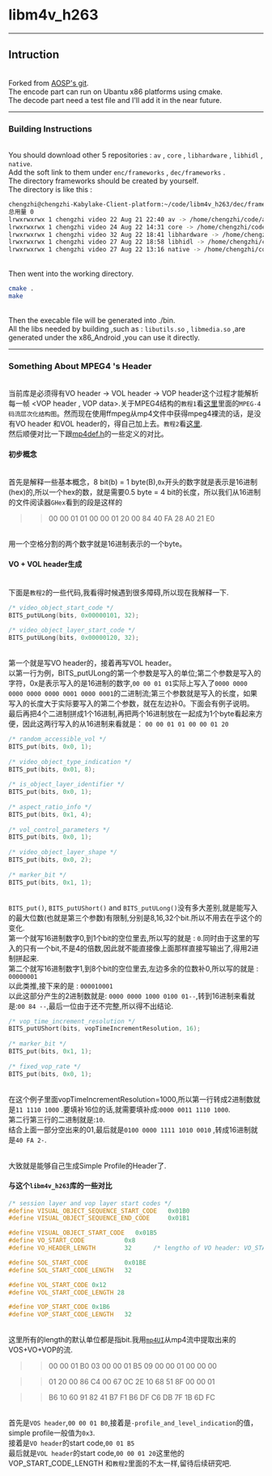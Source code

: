 # libm4v_h263
------

## Intruction
<br/>Forked from [AOSP's git](https://android.googlesource.com/platform/external/libavc).
<br/>The encode part can run on Ubantu x86 platforms using cmake.
<br/>The decode part need a test file and I'll add it in the near future.

------


### Building Instructions
<br/>You should download other 5 repositories : `av` , `core` , `libhardware` , `libhidl` , `native`.
<br/>Add the soft link to them under `enc/frameworks` , `dec/frameworks` .
<br/>The directory frameworks should be created by yourself.
<br/>The directory is like this :
```Bash
chengzhi@chengzhi-Kabylake-Client-platform:~/code/libm4v_h263/dec/frameworks$ ls -l
总用量 0
lrwxrwxrwx 1 chengzhi video 22 Aug 21 22:40 av -> /home/chengzhi/code/av
lrwxrwxrwx 1 chengzhi video 24 Aug 22 14:31 core -> /home/chengzhi/code/core
lrwxrwxrwx 1 chengzhi video 32 Aug 22 18:41 libhardware -> /home/chengzhi/code/libhardware/
lrwxrwxrwx 1 chengzhi video 27 Aug 22 18:58 libhidl -> /home/chengzhi/code/libhidl
lrwxrwxrwx 1 chengzhi video 27 Aug 22 13:16 native -> /home/chengzhi/code/native/
```
<br/>Then went into the working directory.
```Bash
cmake .
make
```
<br/>Then the execable file will be generated into  ./bin.
<br/>All the libs needed by building ,such as : `libutils.so` , `libmedia.so`  ,are generated under the x86_Android ,you can use it directly.

------
### Something About MPEG4 's Header
<br/>当前库是必须得有VO header -> VOL header -> VOP header这个过程才能解析每一帧 <VOP header , VOP data>.关于MPEG4结构的`教程1`看[这里](http://blog.sina.com.cn/s/blog_628bebe40101blly.html)里面的`MPEG-4码流层次化结构图`。然而现在使用ffmpeg从mp4文件中获得mpeg4裸流的话，是没有VO header 和VOL header的，得自己加上去。`教程2`看[这里](http://processors.wiki.ti.com/index.php/Extracting_MPEG-4_Elementary_Stream_from_MP4_Container).
<br/>然后顺便对比一下跟[mp4def.h](github.com/ChengzhiHuang/libm4v_h263/dec/src/mp4def.h)的一些定义的对比。

#### 初步概念
<br/>首先是解释一些基本概念，8 bit(b) = 1 byte(B),`0x`开头的数字就是表示是16进制(hex)的,所以一个hex的数，就是需要0.5 byte = 4 bit的长度，所以我们从16进制的文件阅读器`GHex`看到的段是这样的
>> 00 00 01 01 00 00 01 20 00 84 40 FA 28 A0 21 E0

<br/>用一个空格分割的两个数字就是16进制表示的一个byte。


#### VO + VOL header生成
<br/>下面是`教程2`的一些代码,我看得时候遇到很多障碍,所以现在我解释一下.
```c++
/* video_object_start_code */
BITS_putULong(bits, 0x00000101, 32);
 
/* video_object_layer_start_code */
BITS_putULong(bits, 0x00000120, 32);
```
<br/>第一个就是写VO header的，接着再写VOL header。
<br/>以第一行为例，BITS_putULong的第一个参数是写入的单位;第二个参数是写入的字符，0x是表示写入的是16进制的数字,`00 00 01 01`实际上写入了`0000 0000 0000 0000 0000 0001 0000 0001`的二进制流;第三个参数就是写入的长度，如果写入的长度大于实际要写入的第二个参数，就在左边补0。下面会有例子说明。
<br/>最后再把4个二进制拼成1个16进制,再把两个16进制放在一起成为1个byte看起来方便，因此这两行写入的从16进制来看就是： `00 00 01 01 00 00 01 20`

```c
/* random_accessible_vol */
BITS_put(bits, 0x0, 1);
 
/* video_object_type_indication */
BITS_put(bits, 0x01, 8);
 
/* is_object_layer_identifier */
BITS_put(bits, 0x0, 1);
 
/* aspect_ratio_info */
BITS_put(bits, 0x1, 4);
 
/* vol_control_parameters */
BITS_put(bits, 0x0, 1);
 
/* video_object_layer_shape */
BITS_put(bits, 0x0, 2);
 
/* marker_bit */
BITS_put(bits, 0x1, 1);
```

<br/>`BITS_put()`, `BITS_putUShort()` and `BITS_putULong()`没有多大差别,就是能写入的最大位数(也就是第三个参数)有限制,分别是8,16,32个bit.所以不用去在乎这个的变化.
<br/>第一个就写16进制数字0,到1个bit的空位里去,所以写的就是 : `0`.同时由于这里的写入的只有一个bit,不是4的倍数,因此就不能直接像上面那样直接写输出了,得用2进制拼起来.
<br/>第二个就写16进制数字1,到8个bit的空位里去,左边多余的位数补0,所以写的就是 : `00000001`
<br/>以此类推,接下来的是 : `000010001`
<br/>以此这部分产生的2进制数就是: `0000 0000 1000 0100 01--`,转到16进制来看就是:`00 84 --`,最后一位由于还不完整,所以得不出结论.

```c
/* vop_time_increment_resolution */
BITS_putUShort(bits, vopTimeIncrementResolution, 16);
 
/* marker_bit */
BITS_put(bits, 0x1, 1);
 
/* fixed_vop_rate */
BITS_put(bits, 0x0, 1);
```

<br/>在这个例子里面vopTimeIncrementResolution=1000,所以第一行转成2进制数就是`11 1110 1000` .要填补16位的话,就需要填补成:`0000 0011 1110 1000`.
<br/>第二行第三行的二进制就是:`10`.
<br/>结合上面一部分空出来的01,最后就是`0100 0000 1111 1010 0010` ,转成16进制就是`40 FA 2-`.

<br/>大致就是能够自己生成Simple Profile的Header了.

#### 与这个`libm4v_h263`库的一些对比
```c
/* session layer and vop layer start codes */
#define VISUAL_OBJECT_SEQUENCE_START_CODE   0x01B0
#define VISUAL_OBJECT_SEQUENCE_END_CODE     0x01B1

#define VISUAL_OBJECT_START_CODE   0x01B5
#define VO_START_CODE           0x8
#define VO_HEADER_LENGTH        32      /* lengtho of VO header: VO_START_CODE +  VO_ID */

#define SOL_START_CODE          0x01BE
#define SOL_START_CODE_LENGTH   32

#define VOL_START_CODE 0x12
#define VOL_START_CODE_LENGTH 28

#define VOP_START_CODE 0x1B6
#define VOP_START_CODE_LENGTH   32

```
<br/>这里所有的length的默认单位都是指bit.我用[`mp4UI`](https://sourceforge.net/projects/mp4ui/?source=typ_redirect)从mp4流中提取出来的VOS+VO+VOP的流.
>> 00 00 01 B0 03 00 00 01 B5 09 00 00 01 00 00 00

>> 01 20 00 86 C4 00 67 0C 2E 10 68 51 8F 00 00 01

>> B6 10 60 91 82 41 B7 F1 B6 DF C6 DB 7F 1B 6D FC

<br/>首先是`VOS header`,`00 00 01 B0`,接着是`-profile_and_level_indication`的值，simple profile一般值为`0x3`.
<br/>接着是`VO header`的start code,`00 01 B5`
<br/>最后就是`VOL header`的start code,`00 00 01 20`这里他的VOP_START_CODE_LENGTH 和`教程2`里面的不太一样,留待后续研究吧.

